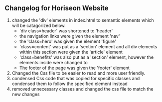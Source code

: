 ## Changelog for Horiseon Website

1. changed the 'div' elements in index.html to semantic elements which will be catagorized below.
    * 'div class=header' was shortened to 'header'
    * the navigation links were given the element 'nav'
    * the 'class=hero' was given the element 'figure'
    * 'class=content' was put as a 'section' element and all div elements within this section were given the 'article' element
    * 'class=benefits' was also put as a 'section' element, however the elements inside were changed to 
    * The footer of the page was given the 'footer' element
2. Changed the Css file to be easier to read and more user friendly. 
3. condensed Css code that was copied for specific classes and condensed them to follow the specified element instead
4. removed unnecessary classes and changed the css file to match the new changes
